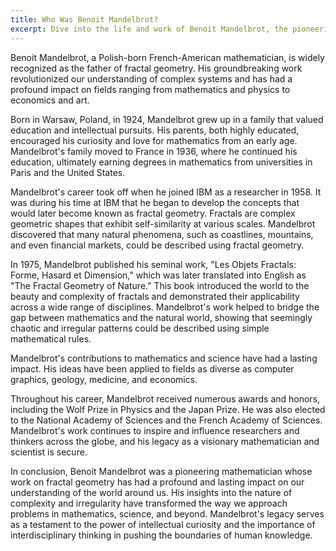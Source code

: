 ```yaml
---
title: Who Was Benoit Mandelbrot?
excerpt: Dive into the life and work of Benoit Mandelbrot, the pioneering mathematician who revolutionized our understanding of complex systems and fractal geometry.
---
```


Benoit Mandelbrot, a Polish-born French-American mathematician, is widely recognized as the father of fractal geometry. His groundbreaking work revolutionized our understanding of complex systems and has had a profound impact on fields ranging from mathematics and physics to economics and art.

Born in Warsaw, Poland, in 1924, Mandelbrot grew up in a family that valued education and intellectual pursuits. His parents, both highly educated, encouraged his curiosity and love for mathematics from an early age. Mandelbrot's family moved to France in 1936, where he continued his education, ultimately earning degrees in mathematics from universities in Paris and the United States.

Mandelbrot's career took off when he joined IBM as a researcher in 1958. It was during his time at IBM that he began to develop the concepts that would later become known as fractal geometry. Fractals are complex geometric shapes that exhibit self-similarity at various scales. Mandelbrot discovered that many natural phenomena, such as coastlines, mountains, and even financial markets, could be described using fractal geometry.

In 1975, Mandelbrot published his seminal work, "Les Objets Fractals: Forme, Hasard et Dimension," which was later translated into English as "The Fractal Geometry of Nature." This book introduced the world to the beauty and complexity of fractals and demonstrated their applicability across a wide range of disciplines. Mandelbrot's work helped to bridge the gap between mathematics and the natural world, showing that seemingly chaotic and irregular patterns could be described using simple mathematical rules.

Mandelbrot's contributions to mathematics and science have had a lasting impact. His ideas have been applied to fields as diverse as computer graphics, geology, medicine, and economics.

Throughout his career, Mandelbrot received numerous awards and honors, including the Wolf Prize in Physics and the Japan Prize. He was also elected to the National Academy of Sciences and the French Academy of Sciences. Mandelbrot's work continues to inspire and influence researchers and thinkers across the globe, and his legacy as a visionary mathematician and scientist is secure.

In conclusion, Benoit Mandelbrot was a pioneering mathematician whose work on fractal geometry has had a profound and lasting impact on our understanding of the world around us. His insights into the nature of complexity and irregularity have transformed the way we approach problems in mathematics, science, and beyond. Mandelbrot's legacy serves as a testament to the power of intellectual curiosity and the importance of interdisciplinary thinking in pushing the boundaries of human knowledge.
